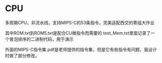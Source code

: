 # CPU
多周期CPU，非流水线，支持MIPS-C的53条指令，完美适配西交的寄组大作业


其中ROM.txt到ROM5.txt是配合CU微指令而需要的
test_Mem.txt里面记录了一个冒泡排序的二进制代码，用于演示

外面的MIPS-C指令集.pdf是老师提供的指令集，但是它有些指令有问题，我设计时做了部分修改。
